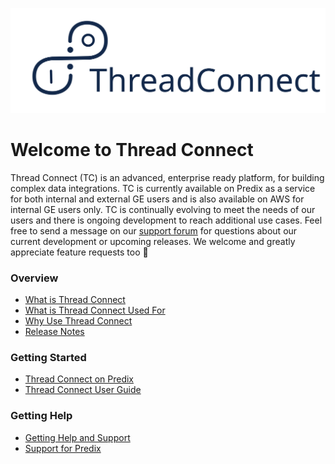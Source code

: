 ![Thread Connect Logo](docs/img/tc-logo.svg)

# Welcome to Thread Connect

Thread Connect (TC) is an advanced, enterprise ready platform, for building complex data integrations. TC is currently available on Predix as a service for both internal and external GE users and is also available on AWS for internal GE users only. TC is continually evolving to meet the needs of our users and there is ongoing development to reach additional use cases. Feel free to send a message on our [support forum](docs/GENERAL_SUPPORT.md#support-chat-forum) for questions about our current development or upcoming releases. We welcome and greatly appreciate feature requests too :tada:

### Overview
- [What is Thread Connect](docs/OVERVIEW.md#what-is-thread-connect)
- [What is Thread Connect Used For](docs/OVERVIEW.md#what-is-thread-connect-used-for)
- [Why Use Thread Connect](docs/OVERVIEW.md#why-use-thread-connect)
- [Release Notes](docs/RELEASE_NOTES.md)

### Getting Started
- [Thread Connect on Predix](docs/PREDIX_GETTING_STARTED.md#getting-started-on-predix)
- [Thread Connect User Guide](docs/USER_GUIDE.md#thread-connect-user-guide)

### Getting Help
- [Getting Help and Support](docs/GENERAL_SUPPORT.md#getting-help-and-support)
- [Support for Predix](docs/PREDIX_SUPPORT.md)


[//]: # (NOTE: when publishing this to public GitHub, remove the INTERNAL_* docs and links as they are not relevant.)